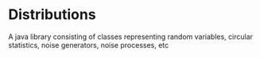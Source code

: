 Distributions
=============

A java library consisting of classes representing random variables, circular statistics, noise generators, noise processes, etc
